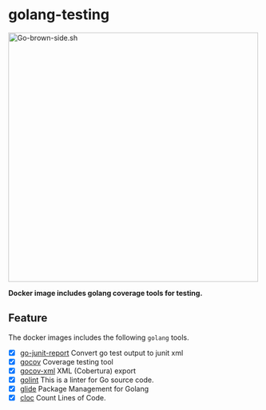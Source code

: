 # golang-testing

<a title="Go-brown-side.sh" href="https://www.flickr.com/photos/appleboy/24407557644/in/dateposted-public/" data-flickr-embed="true"><img src="https://farm2.staticflickr.com/1622/24407557644_36087ca6de.jpg" alt="Go-brown-side.sh" width="500" height="500" /></a>

**Docker image includes golang coverage tools for testing.**

## Feature

The docker images includes the following `golang` tools.

* [x] [go-junit-report](https://github.com/jstemmer/go-junit-report) Convert go test output to junit xml
* [x] [gocov](https://github.com/axw/gocov/gocov) Coverage testing tool
* [x] [gocov-xml](https://github.com/AlekSi/gocov-xml) XML (Cobertura) export
* [x] [golint](https://github.com/golang/lint/golint) This is a linter for Go source code.
* [x] [glide](https://github.com/Masterminds/glide) Package Management for Golang
* [x] [cloc](https://github.com/AlDanial/cloc) Count Lines of Code.
